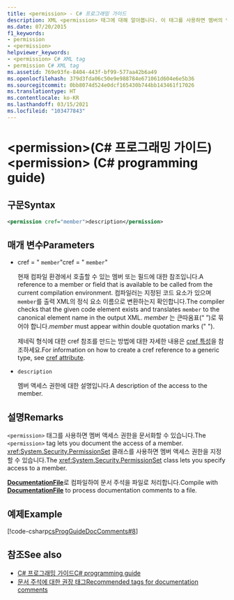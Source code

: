 ```yaml
---
title: <permission> - C# 프로그래밍 가이드
description: XML <permission> 태그에 대해 알아봅니다. 이 태그를 사용하면 멤버의 액세스를 문서화할 수 있고, PermissionSet 클래스를 사용하면 멤버에 대한 액세스를 지정할 수 있습니다.
ms.date: 07/20/2015
f1_keywords:
- permission
- <permission>
helpviewer_keywords:
- <permission> C# XML tag
- permission C# XML tag
ms.assetid: 769e93fe-8404-443f-bf99-577aa42b6a49
ms.openlocfilehash: 379d3fda06c50e9e988784e671061d604e6e5b36
ms.sourcegitcommit: 0bb8074d524e0dcf165430b744bb143461f17026
ms.translationtype: HT
ms.contentlocale: ko-KR
ms.lasthandoff: 03/15/2021
ms.locfileid: "103477843"
---
```

# <a name="permission-c-programming-guide"></a><span data-ttu-id="6c9c5-105">\<permission>(C# 프로그래밍 가이드)</span><span class="sxs-lookup"><span data-stu-id="6c9c5-105">\<permission> (C# programming guide)</span></span>

## <a name="syntax"></a><span data-ttu-id="6c9c5-106">구문</span><span class="sxs-lookup"><span data-stu-id="6c9c5-106">Syntax</span></span>

```xml
<permission cref="member">description</permission>
```

## <a name="parameters"></a><span data-ttu-id="6c9c5-107">매개 변수</span><span class="sxs-lookup"><span data-stu-id="6c9c5-107">Parameters</span></span>

- <span data-ttu-id="6c9c5-108">cref = " `member`"</span><span class="sxs-lookup"><span data-stu-id="6c9c5-108">cref = " `member`"</span></span>

  <span data-ttu-id="6c9c5-109">현재 컴파일 환경에서 호출할 수 있는 멤버 또는 필드에 대한 참조입니다.</span><span class="sxs-lookup"><span data-stu-id="6c9c5-109">A reference to a member or field that is available to be called from the current compilation environment.</span></span> <span data-ttu-id="6c9c5-110">컴파일러는 지정된 코드 요소가 있으며 `member`를 출력 XML의 정식 요소 이름으로 변환하는지 확인합니다.</span><span class="sxs-lookup"><span data-stu-id="6c9c5-110">The compiler checks that the given code element exists and translates `member` to the canonical element name in the output XML.</span></span> <span data-ttu-id="6c9c5-111">*member* 는 큰따옴표(“ ”)로 묶어야 합니다.</span><span class="sxs-lookup"><span data-stu-id="6c9c5-111">*member* must appear within double quotation marks (" ").</span></span>

  <span data-ttu-id="6c9c5-112">제네릭 형식에 대한 cref 참조를 만드는 방법에 대한 자세한 내용은 [cref 특성](./cref-attribute.md)을 참조하세요.</span><span class="sxs-lookup"><span data-stu-id="6c9c5-112">For information on how to create a cref reference to a generic type, see [cref attribute](./cref-attribute.md).</span></span>

- `description`

  <span data-ttu-id="6c9c5-113">멤버 액세스 권한에 대한 설명입니다.</span><span class="sxs-lookup"><span data-stu-id="6c9c5-113">A description of the access to the member.</span></span>

## <a name="remarks"></a><span data-ttu-id="6c9c5-114">설명</span><span class="sxs-lookup"><span data-stu-id="6c9c5-114">Remarks</span></span>

<span data-ttu-id="6c9c5-115">`<permission>` 태그를 사용하면 멤버 액세스 권한을 문서화할 수 있습니다.</span><span class="sxs-lookup"><span data-stu-id="6c9c5-115">The `<permission>` tag lets you document the access of a member.</span></span> <span data-ttu-id="6c9c5-116"><xref:System.Security.PermissionSet> 클래스를 사용하면 멤버 액세스 권한을 지정할 수 있습니다.</span><span class="sxs-lookup"><span data-stu-id="6c9c5-116">The <xref:System.Security.PermissionSet> class lets you specify access to a member.</span></span>

<span data-ttu-id="6c9c5-117">[**DocumentationFile**](../../language-reference/compiler-options/output.md#documentationfile)로 컴파일하여 문서 주석을 파일로 처리합니다.</span><span class="sxs-lookup"><span data-stu-id="6c9c5-117">Compile with [**DocumentationFile**](../../language-reference/compiler-options/output.md#documentationfile) to process documentation comments to a file.</span></span>

## <a name="example"></a><span data-ttu-id="6c9c5-118">예제</span><span class="sxs-lookup"><span data-stu-id="6c9c5-118">Example</span></span>

[!code-csharp[csProgGuideDocComments#8](~/samples/snippets/csharp/VS_Snippets_VBCSharp/csProgGuideDocComments/CS/DocComments.cs#8)]

## <a name="see-also"></a><span data-ttu-id="6c9c5-119">참조</span><span class="sxs-lookup"><span data-stu-id="6c9c5-119">See also</span></span>

- [<span data-ttu-id="6c9c5-120">C# 프로그래밍 가이드</span><span class="sxs-lookup"><span data-stu-id="6c9c5-120">C# programming guide</span></span>](../index.md)
- [<span data-ttu-id="6c9c5-121">문서 주석에 대한 권장 태그</span><span class="sxs-lookup"><span data-stu-id="6c9c5-121">Recommended tags for documentation comments</span></span>](./recommended-tags-for-documentation-comments.md)
